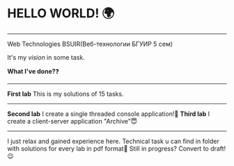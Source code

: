 # HELLO WORLD! :earth_africa:
**********
Web Technologies BSUIR(Веб-технологии БГУИР 5 сем)

It's my *vision* in some task.

**What I've done?**:question:
**********
**First lab**
This is my solutions of 15 tasks.
**********
**Second lab**
I create a single threaded console application!:cherry_blossom:
**Third lab**
I create a client-server application "Archive":innocent:
**********
I just relax and gained experience here.
Technical task u can find in folder with solutions for every lab in pdf format:wave:
Still in progress? Convert to draft!:wink:

